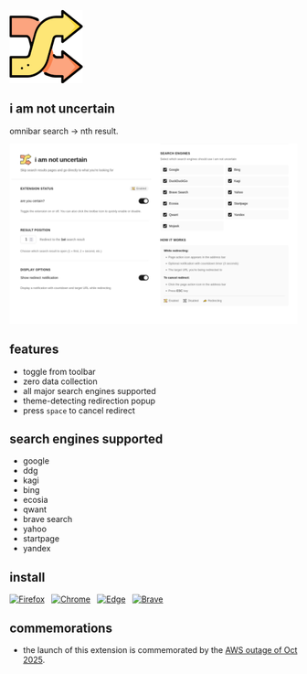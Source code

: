 ![](https://github.com/inversepolarity/iamnotuncertain/blob/master/icons/icon128.png)

## i am not uncertain
omnibar search → nth result.

![options](/usage.png)

## features

- toggle from toolbar
- zero data collection
- all major search engines supported
- theme-detecting redirection popup
- press `space` to cancel redirect

## search engines supported

- google
- ddg
- kagi
- bing
- ecosia
- qwant
- brave search
- yahoo
- startpage
- yandex


## install

<div class="getianu">

<a href="https://addons.mozilla.org/en-US/firefox/addon/i-am-not-uncertain/?utm_source=addons.mozilla.org&utm_medium=referral&utm_content=search"><img src="https://img.shields.io/badge/Firefox-FF7139?style=for-the-badge&amp;logo=-Browser&amp;logoColor=white" alt="Firefox"></a> &nbsp; <a class="no-underline" href="https://chromewebstore.google.com/detail/i-am-not-uncertain/nndnipacjppbbflliokfggcbkhaiheba"><img src="https://img.shields.io/badge/Google_chrome-4285F4?style=for-the-badge&amp;logo=Google-chrome&amp;logoColor=white" alt="Chrome"></a> &nbsp; <a class="no-underline" href="https://chromewebstore.google.com/detail/i-am-not-uncertain/nndnipacjppbbflliokfggcbkhaiheba"><img src="https://img.shields.io/badge/Microsoft_Edge-0078D7?style=for-the-badge&amp;logo=Microsoft-edge&amp;logoColor=white" alt="Edge"></a> &nbsp; <a class="no-underline" href="https://chromewebstore.google.com/detail/i-am-not-uncertain/nndnipacjppbbflliokfggcbkhaiheba"><img src="https://img.shields.io/badge/Brave-FB542B?style=for-the-badge&amp;logo=Brave&amp;logoColor=white" alt="Brave"></a>

</div>


## commemorations

- the launch of this extension is commemorated by the [AWS outage of Oct 2025](https://www.aljazeera.com/news/2025/10/21/what-caused-amazons-aws-outage-and-why-did-so-many-major-apps-go-offline).
